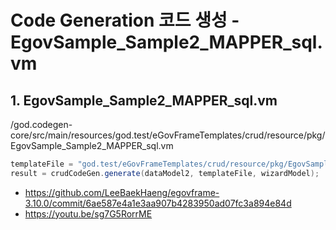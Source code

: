 # Code Generation 코드 생성 - EgovSample_Sample2_MAPPER_sql.vm

## 1. EgovSample_Sample2_MAPPER_sql.vm

/god.codegen-core/src/main/resources/god.test/eGovFrameTemplates/crud/resource/pkg/EgovSample_Sample2_MAPPER_sql.vm

```java
templateFile = "god.test/eGovFrameTemplates/crud/resource/pkg/EgovSample_Sample2_MAPPER_sql.vm";
result = crudCodeGen.generate(dataModel2, templateFile, wizardModel);
```

- https://github.com/LeeBaekHaeng/egovframe-3.10.0/commit/6ae587e4a1e3aa907b4283950ad07fc3a894e84d
- https://youtu.be/sg7G5RorrME
